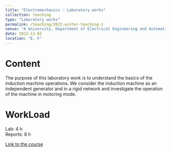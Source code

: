 ```yaml
---
title: "Electromechanics - Laboratory works"
collection: teaching
type: "Laboratory works"
permalink: /teaching/2022-winter-teaching-1
venue: "A University, Department of Electrical Engineering and Automation"
date: 2022-11-01
location: "E, F"
---
```



Content
======
The purpose of this laboratory work is to understand the basics of the induction machine operations.
We consider the induction machine as an independent generator and in a rigid network and
investigate the operation of the machine in motoring mode.

WorkLoad
======
Lab: 4 h \
Reports: 8 h

[Link to the course](https://www.linkedin.com/in/taha-el-hajji-research-electric-machines/)

